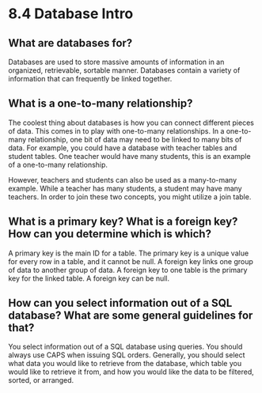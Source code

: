 # 8.4 Database Intro

## What are databases for?

Databases are used to store massive amounts of information in an organized, retrievable, sortable manner. Databases contain a variety of information that can frequently be linked together.

## What is a one-to-many relationship?

The coolest thing about databases is how you can connect different pieces of data. This comes in to play with one-to-many relationships. In a one-to-many relationship, one bit of data may need to be linked to many bits of data. For example, you could have a database with teacher tables and student tables. One teacher would have many students, this is an example of a one-to-many relationship.

However, teachers and students can also be used as a many-to-many example. While a teacher has many students, a student may have many teachers. In order to join these two concepts, you might utilize a join table.

## What is a primary key? What is a foreign key? How can you determine which is which?

A primary key is the main ID for a table. The primary key is a unique value for every row in a table, and it cannot be null. A foreign key links one group of data to another group of data. A foreign key to one table is the primary key for the linked table. A foreign key can be null.

## How can you select information out of a SQL database? What are some general guidelines for that?

You select information out of a SQL database using queries. You should always use CAPS when issuing SQL orders. Generally, you should select what data you would like to retrieve from the database, which table you would like to retrieve it from, and how you would like the data to be filtered, sorted, or arranged.